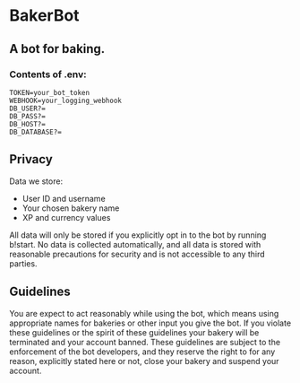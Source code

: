 # BakerBot

## A bot for baking.

### Contents of .env:

```
TOKEN=your_bot_token
WEBHOOK=your_logging_webhook
DB_USER?=
DB_PASS?=
DB_HOST?=
DB_DATABASE?=
```

## Privacy

Data we store:

- User ID and username
- Your chosen bakery name
- XP and currency values

All data will only be stored if you explicitly opt in to the bot by running b!start. No data is collected automatically, and all data is stored with reasonable precautions for security and is not accessible to any third parties.

## Guidelines

You are expect to act reasonably while using the bot, which means using appropriate names for bakeries or other input you give the bot. If you violate these guidelines or the spirit of these guidelines your bakery will be terminated and your account banned. These guidelines are subject to the enforcement of the bot developers, and they reserve the right to for any reason, explicitly stated here or not, close your bakery and suspend your account.